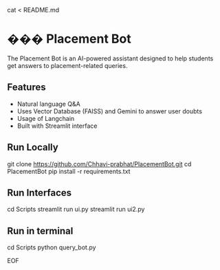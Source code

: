 cat <<EOF > README.md
# ��� Placement Bot

The Placement Bot is an AI-powered assistant designed to help students get answers to placement-related queries.

## Features
- Natural language Q&A
- Uses Vector Database (FAISS) and Gemini to answer user doubts
- Usage of Langchain
- Built with Streamlit interface

## Run Locally

git clone https://github.com/Chhavi-prabhat/PlacementBot.git
cd PlacementBot
pip install -r requirements.txt

## Run Interfaces
cd Scripts
streamlit run ui.py
streamlit run ui2.py

## Run in terminal
cd Scripts
python query_bot.py




EOF
